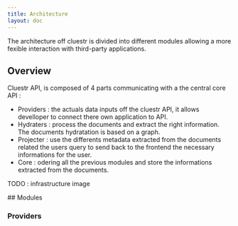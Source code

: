 ```yaml
---
title: Architecture
layout: doc
---
```


The architecture off cluestr is divided into different modules allowing a more fexible interaction with third-party applications.

## Overview

Cluestr API, is composed of 4 parts communicating with a the central core API :

- Providers : the actuals data inputs off the cluestr API, it allows develloper to connect there own application to API.
- Hydraters : process the documents and extract the right information. The documents hydratation is based on a graph.
- Projecter : use the differents metadata extracted from the documents related the users query to send back to the frontend the necessary informations for the user.
- Core : odering all the previous modules and store the informations extracted from the documents.

TODO : infrastructure image

## Modules 

### Providers

